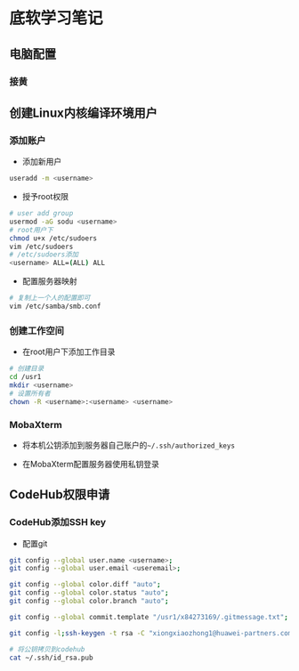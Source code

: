 ﻿# 底软学习笔记

## 电脑配置

### 接黄

## 创建Linux内核编译环境用户

### 添加账户

- 添加新用户

```bash
useradd -m <username>
```

- 授予root权限

```bash
# user add group
usermod -aG sodu <username>
# root用户下
chmod u+x /etc/sudoers
vim /etc/sudoers
# /etc/sudoers添加
<username> ALL=(ALL) ALL
```

- 配置服务器映射

```bash
# 复制上一个人的配置即可
vim /etc/samba/smb.conf
```

### 创建工作空间

- 在root用户下添加工作目录

```bash
# 创建目录
cd /usr1
mkdir <username>
# 设置所有者
chown -R <username>:<username> <username>
```

### MobaXterm

- 将本机公钥添加到服务器自己账户的`~/.ssh/authorized_keys`

- 在MobaXterm配置服务器使用私钥登录

## CodeHub权限申请

### CodeHub添加SSH key

- 配置git

```bash
git config --global user.name <username>;
git config --global user.email <useremail>;

git config --global color.diff "auto";
git config --global color.status "auto";
git config --global color.branch "auto";

git config --global commit.template "/usr1/x84273169/.gitmessage.txt";

git config -l;ssh-keygen -t rsa -C "xiongxiaozhong1@huawei-partners.com";

# 将公钥拷贝到codehub
cat ~/.ssh/id_rsa.pub
```
